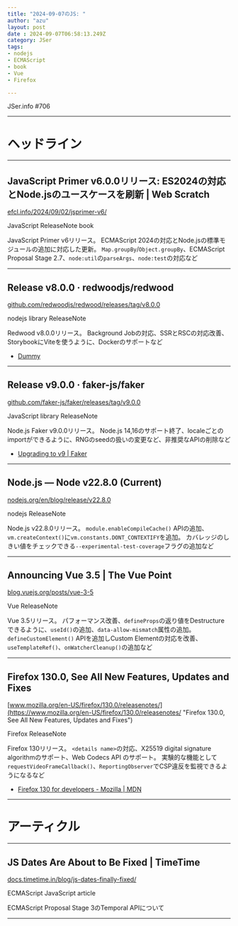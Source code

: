 ```yaml
---
title: "2024-09-07のJS: "
author: "azu"
layout: post
date : 2024-09-07T06:58:13.249Z
category: JSer
tags:
- nodejs
- ECMAScript
- book
- Vue
- Firefox

---
```


JSer.info #706

----

<h1 class="site-genre">ヘッドライン</h1>

----

## JavaScript Primer v6.0.0リリース: ES2024の対応とNode.jsのユースケースを刷新 | Web Scratch
[efcl.info/2024/09/02/jsprimer-v6/](https://efcl.info/2024/09/02/jsprimer-v6/ "JavaScript Primer v6.0.0リリース: ES2024の対応とNode.jsのユースケースを刷新 | Web Scratch")
<p class="jser-tags jser-tag-icon"><span class="jser-tag">JavaScript</span> <span class="jser-tag">ReleaseNote</span> <span class="jser-tag">book</span></p>

JavaScript Primer v6リリース。
ECMAScript 2024の対応とNode.jsの標準モジュールの追加に対応した更新。
`Map.groupBy`/`Object.groupBy`、ECMAScript Proposal Stage 2.7、`node:util`の`parseArgs`、`node:test`の対応など


----

## Release v8.0.0 · redwoodjs/redwood
[github.com/redwoodjs/redwood/releases/tag/v8.0.0](https://github.com/redwoodjs/redwood/releases/tag/v8.0.0 "Release v8.0.0 · redwoodjs/redwood")
<p class="jser-tags jser-tag-icon"><span class="jser-tag">nodejs</span> <span class="jser-tag">library</span> <span class="jser-tag">ReleaseNote</span></p>

Redwood v8.0.0リリース。
Background Jobの対応、SSRとRSCの対応改善、StorybookにViteを使うように、Dockerのサポートなど

- [Dummy](http://example.com/ "Dummy")

----

## Release v9.0.0 · faker-js/faker
[github.com/faker-js/faker/releases/tag/v9.0.0](https://github.com/faker-js/faker/releases/tag/v9.0.0 "Release v9.0.0 · faker-js/faker")
<p class="jser-tags jser-tag-icon"><span class="jser-tag">JavaScript</span> <span class="jser-tag">library</span> <span class="jser-tag">ReleaseNote</span></p>

Node.js Faker v9.0.0リリース。
Node.js 14,16のサポート終了、localeごとのimportができるように、RNGのseedの扱いの変更など、非推奨なAPIの削除など

- [Upgrading to v9 | Faker](https://v9.fakerjs.dev/guide/upgrading.html "Upgrading to v9 | Faker")

----

## Node.js — Node v22.8.0 (Current)
[nodejs.org/en/blog/release/v22.8.0](https://nodejs.org/en/blog/release/v22.8.0 "Node.js — Node v22.8.0 (Current)")
<p class="jser-tags jser-tag-icon"><span class="jser-tag">nodejs</span> <span class="jser-tag">ReleaseNote</span></p>

Node.js v22.8.0リリース。
`module.enableCompileCache()` APIの追加、`vm.createContext()`に`vm.constants.DONT_CONTEXTIFY`を追加。
カバレッジのしきい値をチェックできる`--experimental-test-coverage`フラグの追加など


----

## Announcing Vue 3.5 | The Vue Point
[blog.vuejs.org/posts/vue-3-5](https://blog.vuejs.org/posts/vue-3-5 "Announcing Vue 3.5 | The Vue Point")
<p class="jser-tags jser-tag-icon"><span class="jser-tag">Vue</span> <span class="jser-tag">ReleaseNote</span></p>

Vue 3.5リリース。
パフォーマンス改善、`defineProps`の返り値をDestructureできるように、`useId()`の追加、`data-allow-mismatch`属性の追加。
`defineCustomElement()` APIを追加しCustom Elementの対応を改善、`useTemplateRef()`、`onWatcherCleanup()`の追加など


----

## Firefox 130.0, See All New Features, Updates and Fixes
[www.mozilla.org/en-US/firefox/130.0/releasenotes/](https://www.mozilla.org/en-US/firefox/130.0/releasenotes/ "Firefox 130.0, See All New Features, Updates and Fixes")
<p class="jser-tags jser-tag-icon"><span class="jser-tag">Firefox</span> <span class="jser-tag">ReleaseNote</span></p>

Firefox 130リリース。
`<details name>`の対応、X25519 digital signature algorithmのサポート、Web Codecs API のサポート。
実験的な機能として`requestVideoFrameCallback()`、`ReportingObserver`でCSP違反を監視できるようになるなど

- [Firefox 130 for developers - Mozilla | MDN](https://developer.mozilla.org/en-US/docs/Mozilla/Firefox/Releases/130 "Firefox 130 for developers - Mozilla | MDN")

----
<h1 class="site-genre">アーティクル</h1>

----

## JS Dates Are About to Be Fixed | TimeTime
[docs.timetime.in/blog/js-dates-finally-fixed/](https://docs.timetime.in/blog/js-dates-finally-fixed/ "JS Dates Are About to Be Fixed | TimeTime")
<p class="jser-tags jser-tag-icon"><span class="jser-tag">ECMAScript</span> <span class="jser-tag">JavaScript</span> <span class="jser-tag">article</span></p>

ECMAScript Proposal Stage 3のTemporal APIについて


----
